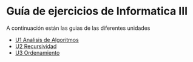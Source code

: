 # Guía de ejercicios de Informatica III

A continuación están las guias de las diferentes unidades


* [U1 Analisis de Algoritmos](U01-Analisis_de_algoritmos.md)
* [U2 Recursividad](U02-Recursividad.md)
* [U3 Ordenamiento](U03-Ordenamiento.md)